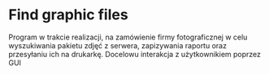 # Find graphic files
Program w trakcie realizacji, na zamówienie firmy fotograficznej w celu wyszukiwania pakietu zdjęć z serwera, zapizywania raportu oraz przesyłaniu ich na drukarkę. Docelowu interakcja z użytkownikiem poprzez GUI
